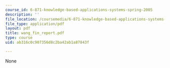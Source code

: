 ```yaml
---
course_id: 6-871-knowledge-based-applications-systems-spring-2005
description: ''
file_location: /coursemedia/6-871-knowledge-based-applications-systems-spring-2005/ab316c0c907356d8c2ba42ab1a87843f_wang_fin_report.pdf
file_type: application/pdf
layout: pdf
title: wang_fin_report.pdf
type: course
uid: ab316c0c907356d8c2ba42ab1a87843f

---
```

None
